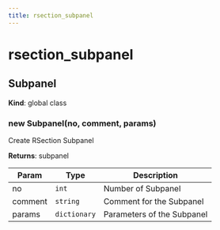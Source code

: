 ```yaml
---
title: rsection_subpanel
---
```


# rsection_subpanel

<a name="Subpanel"></a>

## Subpanel
**Kind**: global class  
<a name="new_Subpanel_new"></a>

### new Subpanel(no, comment, params)
Create RSection Subpanel

**Returns**: subpanel  

| Param | Type | Description |
| --- | --- | --- |
| no | <code>int</code> | Number of Subpanel |
| comment | <code>string</code> | Comment for the Subpanel |
| params | <code>dictionary</code> | Parameters of the Subpanel |

